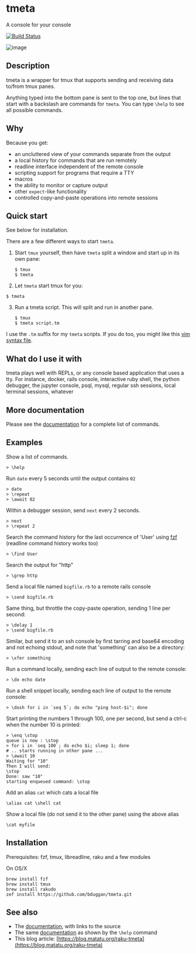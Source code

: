 # tmeta

A console for your console

[![Build Status](https://travis-ci.org/bduggan/tmeta.svg?branch=master)](https://travis-ci.org/bduggan/tmeta)

![image](https://user-images.githubusercontent.com/58956/89128554-6e741000-d4c4-11ea-846a-32189f23900c.png)

## Description

tmeta is a wrapper for tmux that supports
sending and receiving data to/from tmux panes.

Anything typed into the bottom pane is sent to the top one, but
lines that start with a backslash are commands for `tmeta`.
You can type `\help` to see all possible commands.

## Why

Because you get:

- an uncluttered view of your commands separate from the output
- a local history for commands that are run remotely
- readline interface independent of the remote console
- scripting support for programs that require a TTY
- macros
- the ability to monitor or capture output
- other `expect`-like functionality
- controlled copy-and-paste operations into remote sessions

## Quick start

See below for installation.

There are a few different ways to start `tmeta`.

1. Start `tmux` yourself, then have `tmeta` split a window and
start up in its own pane:
   ```
   $ tmux
   $ tmeta
   ```

2. Let `tmeta` start tmux for you:
  ```
  $ tmeta
  ```

3. Run a tmeta script.  This will split and run in another pane.
   ```
   $ tmux
   $ tmeta script.tm
   ```

I use the `.tm` suffix for my `tmeta` scripts.  If you do too, you
might like this [vim syntax file](syntax/tm.vim).

## What do I use it with

tmeta plays well with REPLs, or any console based
application that uses a tty.  For instance, docker, rails
console, interactive ruby shell, the python debugger, the
jupyter console, psql, mysql, regular ssh sessions, local
terminal sessions, whatever

## More documentation

Please see the [documentation](doc.md) for a complete list of commands.

## Examples

  Show a list of commands.
  ```
  > \help
  ```

  Run `date` every 5 seconds until the output contains `02`
  ```
  > date
  > \repeat
  > \await 02
  ```

  Within a debugger session, send `next` every 2 seconds.
  ```
  > next
  > \repeat 2
  ```

  Search the command history for the last occurrence of 'User' using [fzf](https://github.com/junegunn/fzf)
  (readline command history works too)
  ```
  > \find User
  ```

  Search the output for "http"
  ```
  > \grep http
  ```

  Send a local file named `bigfile.rb` to a remote rails console
  ```
  > \send bigfile.rb
  ```

  Same thing, but throttle the copy-paste operation, sending 1 line per second:
  ```
  > \delay 1
  > \send bigfile.rb
  ```

  Similar, but send it to an ssh console by first tarring and base64 encoding
  and not echoing stdout, and note that 'something' can also be a directory:
  ```
  > \xfer something
  ```

  Run a command locally, sending each line of output to the remote console:
  ```
  > \do echo date
  ```

  Run a shell snippet locally, sending each line of output to the remote console:
  ```
  > \dosh for i in `seq 5`; do echo "ping host-$i"; done
  ```

  Start printing the numbers 1 through 100, one per second, but send a ctrl-c
  when the number 10 is printed:
  ```
  > \enq \stop
  queue is now : \stop
  > for i in `seq 100`; do echo $i; sleep 1; done
  # .. starts running in other pane ...
  > \await 10
  Waiting for "10"
  Then I will send:
  \stop
  Done: saw "10"
  starting enqueued command: \stop
  ```

  Add an alias `cat` which cats a local file
  ```
  \alias cat \shell cat
  ```

  Show a local file (do not send it to the other pane) using the above alias
  ```
  \cat myfile
  ```

## Installation

Prerequisites: fzf, tmux, libreadline, raku and a few modules

On OS/X
```
brew install fzf
brew install tmux
brew install rakudo
zef install https://github.com/bduggan/tmeta.git
```

## See also

* The [documentation](doc.md), with links to the source
* The same [documentation](help.md) as shown by the `\help` command
* This blog article: [https://blog.matatu.org/raku-tmeta](https://blog.matatu.org/raku-tmeta)
